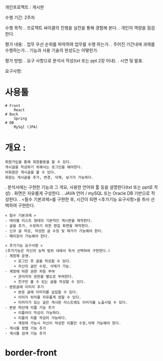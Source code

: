 개인프로젝트 : 게시판

수행 기간: 2주차

수행 목적:
. 프로젝트 싸이클의 진행을 실전을 통해 경험해 본다.
. 개인의 역량을 점검한다.

평가 내용:
. 업무 우선 순위를 파악하여 업무를 수행 하는가.
. 주어진 기간내에 과제를 수행하는가.
. 기능과 사용 기술의 완성도는 어떻한가.

평가 방법:
. 요구 사항으로 분석서 작성(txt 또는 ppt 2장 이내).
. 시연 및 발표.

요구사항:

# 사용툴

    # Front
        React
    # Back
        Spring
    # DB
        MySql (JPA)

# 개요 :

    회원가입을 통해 회원활동을 할 수 있다.
    게시글을 작성하기 위해서는 로그인을 해야한다.
    비회원은 게시글을 볼 수 있다.
    회원는 게시글을 추가, 변경, 삭제, 보기가 가능하다.

. 분석서에는 구현한 기능과 그 개요, 사용한 언어와 툴 등을 설명한다(txt 또는 ppt로 작성)
. 화면은 자유롭게 구성한다.
. JAVA 언어 / mySQL 또는 Oracle DB 기반으로 작성한다.
. <필수 기본과제>를 구현한 후, 시간이 되면 <추가기능 요구사항>을 취사 선택하여 구현한다.

    < 필수 기본과제 >
    - 테이블 리스트 형태의 기본적인 게시판을 제작한다.
    - 글을 추가, 수정하기 위한 편집 화면을 제작한다.
    - 신규 글 작성, 작성한 글 수정 및 제거가 가능해야 한다.
    - 페이징이 가능해야 한다.

    < 추가기능 요구사항 >
    (추가기능은 자신의 능력 범위 내에서 취사 선택하여 구현한다.)
    - 계정제 운영.
    	+ 로그인 후 글을 작성할 수 있다.
    	+ 자신의 글만 수정, 삭제가 가능.
    - 계정에 따른 권한 차등 부여
    	+ 관리자의 권한을 별도로 부여한다.
    	+ 친구만 볼 수 있는 글을 작성할 수 있다.
    - 본문글에 이미지 추가
    	+ 본문 글에 이미지를 삽입할 수 있다.
    	+ 이미지 위치를 자유롭게 정할 수 있다.
    	+ 이미지가 있는 글은 게시판 리스트에도 이미지를 노출시킬 수 있다.
    - 본문 하단에 리플 기능 추가
    	+ 리플라이 작성이 가능하다.
    	+ 리플의 리플 작성이 가능하다.
    	+ 계정제 가능시 자신이 작성한 리플만 수정,삭제 가능해야 한다.
    - 게시물 정렬 기능 추가
    - 게시물 검색 기능 추가

# border-front
